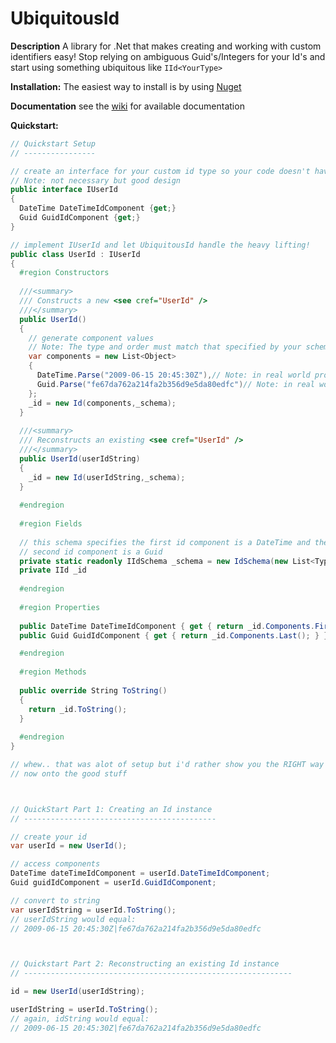 UbiquitousId
==========

**Description**
A library for .Net that makes creating and working with custom identifiers easy! Stop relying on ambiguous Guid's/Integers for your Id's and start using something ubiquitous like `IId<YourType>`

**Installation:**
The easiest way to install is by using [Nuget](http://nuget.org/packages/TW.UbiquitousId/)

**Documentation**
see the [wiki](https://github.com/TonightWe/UbiquitousId/wiki) for available documentation

**Quickstart:**
```C#
// Quickstart Setup
// ----------------

// create an interface for your custom id type so your code doesn't have a hard dependency on UbiquitousId
// Note: not necessary but good design
public interface IUserId
{
  DateTime DateTimeIdComponent {get;}
  Guid GuidIdComponent {get;}
}

// implement IUserId and let UbiquitousId handle the heavy lifting!
public class UserId : IUserId
{
  #region Constructors
  
  ///<summary>
  /// Constructs a new <see cref="UserId" />
  ///</summary>
  public UserId()
  {
    // generate component values
    // Note: The type and order must match that specified by your schema
    var components = new List<Object>
    {
      DateTime.Parse("2009-06-15 20:45:30Z"),// Note: in real world probably DateTime.UtcNow
      Guid.Parse("fe67da762a214fa2b356d9e5da80edfc")// Note: in real world probably Guid.NewGuid()
    };
    _id = new Id(components,_schema);
  }
  
  ///<summary>
  /// Reconstructs an existing <see cref="UserId" />
  ///</summary>
  public UserId(userIdString)
  {
    _id = new Id(userIdString,_schema);
  }
  
  #endregion
  
  #region Fields
  
  // this schema specifies the first id component is a DateTime and the 
  // second id component is a Guid
  private static readonly IIdSchema _schema = new IdSchema(new List<Type>{typeof(DateTime),typeof(Guid)});
  private IId _id
  
  #endregion
  
  #region Properties
  
  public DateTime DateTimeIdComponent { get { return _id.Components.First(); } }
  public Guid GuidIdComponent { get { return _id.Components.Last(); } }

  #endregion
  
  #region Methods
  
  public override String ToString()
  {
    return _id.ToString();
  }
  
  #endregion
}

// whew.. that was alot of setup but i'd rather show you the RIGHT way than the simple way
// now onto the good stuff



// QuickStart Part 1: Creating an Id instance
// -------------------------------------------

// create your id
var userId = new UserId();

// access components
DateTime dateTimeIdComponent = userId.DateTimeIdComponent;
Guid guidIdComponent = userId.GuidIdComponent;

// convert to string
var userIdString = userId.ToString(); 
// userIdString would equal:
// 2009-06-15 20:45:30Z|fe67da762a214fa2b356d9e5da80edfc



// Quickstart Part 2: Reconstructing an existing Id instance
// ------------------------------------------------------------

id = new UserId(userIdString);

userIdString = userId.ToString();
// again, idString would equal: 
// 2009-06-15 20:45:30Z|fe67da762a214fa2b356d9e5da80edfc

```
